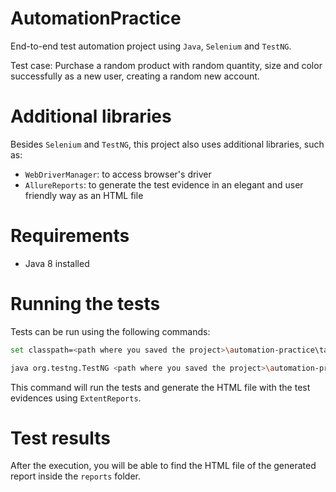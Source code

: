 # AutomationPractice

End-to-end test automation project using `Java`, `Selenium` and `TestNG`.

Test case: Purchase a random product with random quantity, size and color successfully as a new user, creating a random new account.

# Additional libraries
Besides `Selenium` and `TestNG`, this project also uses additional libraries, such as:
* `WebDriverManager`: to access browser's driver
* `AllureReports`: to generate the test evidence in an elegant and user friendly way as an HTML file

# Requirements
* Java 8 installed

# Running the tests
Tests can be run using the following commands:
```bash
set classpath=<path where you saved the project>\automation-practice\target\test-classes;<path where you saved the project>\automation-practice\target\dependency\*
```
```bash
java org.testng.TestNG <path where you saved the project>\automation-practice\testng.xml 
```
This command will run the tests and generate the HTML file with the test evidences using `ExtentReports`.

# Test results
After the execution, you will be able to find the HTML file of the generated report inside the `reports` folder.
